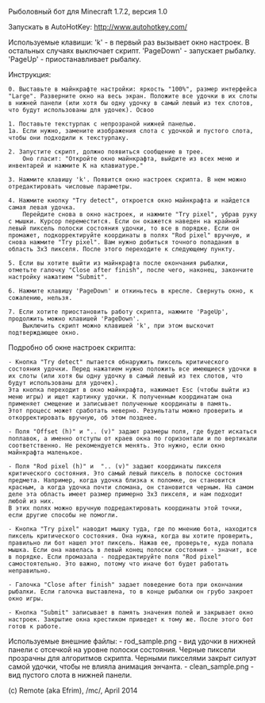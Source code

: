 Рыболовный бот для Minecraft 1.7.2, версия 1.0

Запускать в AutoHotKey: http://www.autohotkey.com/

Используемые клавиши:
	'k' - в первый раз вызывает окно настроек. В остальных случаях выключает скрипт.
	'PageDown' - запускает рыбалку.
	'PageUp' - приостанавливает рыбалку.

Инструкция:

	0. Выставьте в майнкрафте настройки: яркость "100%", размер интерфейса "Large". Разверните окно на весь экран. Положите все удочки в их слоты в нижней панели (или хотя бы одну удочку в самый левый из тех слотов, что будут использованы для удочек). Освоо

	1. Поставьте текстурпак с непрозраной нижней панелью.
	1а.	Если нужно, замените изображения слота с удочкой и пустого слота, чтобы они подходили к текстурпаку.

	2. Запустите скрипт, должно появиться сообщение в трее.
		Оно гласит: "Откройте окно майнкрафта, выйдите из всех меню и инвентарей и нажмите K на клавиатуре."

	3. Нажмите клавишу 'k'. Появится окно настроек скрипта. В нем можно отредактировать числовые параметры.

	4. Нажмите кнопку "Try detect", откроется окно майнкрафта и найдется самая левая удочка.
		Перейдите снова в окно настроек, и нажмите "Try pixel", убрав руку с мышки. Курсор переместится. Если он окажется наведен на крайний левый пиксель полоски состояния удочки, то все в порядке. Если он промажет, подкорректируйте координаты в полях "Rod pixel" вручную, и снова нажмите "Try pixel". Вам нужно добиться точного попадания в область 3х3 пикселя. После этого переходите к следующему пункту.

	5. Если вы хотите выйти из майнкрафта после окончания рыбалки, отметьте галочку "Close after finish", после чего, наконец, закончите настройку нажатием "Submit".
		
	6. Нажмите клавишу 'PageDown' и откиньтесь в кресле. Свернуть окно, к сожалению, нельзя.

	7. Если хотите приостановить работу скрипта, нажмите 'PageUp', продолжить можно клавишей 'PageDown'.
		Выключить скрипт можно клавишей 'k', при этом выскочит подтверждающее окно.



Подробно об окне настроек скрипта:

	- Кнопка "Try detect" пытается обнаружить пиксель критического состояния удочки. Перед нажатием нужно положить все имеющиеся удочки в их слоты (или хотя бы одну удочку в самый левый из тех слотов, что будут использованы для удочек).
	Эта кнопка переходит в окно майнкрафта, нажимает Esc (чтобы выйти из меню игры) и ищет картинку удочки. К полученным координатам она применяет смещение и записывает полученные координаты в память.
	Этот процесс может сработать неверно. Результаты можно проверить и откорректировать вручную, об этом позднее.

	- Поля "Offset (h)" и ".. (v)" задают размеры поля, где будет искаться поплавок, а именно отступы от краев окна по горизонтали и по вертикали соответственно. Не рекомендуется менять. Это нужно, если окно майнкрафта маленькое.

	- Поля "Rod pixel (h)" и  ".. (v)" задают координаты пикселя критического состояния. Это самый левый пиксель в полоске состония предмета. Например, когда удочка близка к поломке, он становится красным, а когда удочка почти сломана, он становится черным. На самом деле эта область имеет размер примерно 3х3 пикселя, и нам подходит любой из них.
	В этих полях можно вручную подредактировать координаты этой точки, если другие способы не помогли.

	- Кнопка "Try pixel" наводит мышку туда, где по мнению бота, находится пиксель критического состояния. Она нужна, когда вы хотите проверить, правильно ли бот нашел этот пиксель. Нажав ее, проверьте, куда попала мышка. Если она навелась в левый конец полоски состояния - значит, все в порядке. Если промазала - подредактируйте поля "Rod pixel" самостоятельно. Это важно, потому что иначе бот будет работать неправильно.

	- Галочка "Close after finish" задает поведение бота при окончании рыбалки. Если галочка выставлена, то в конце рыбалки он грубо закроет окно игры.

	- Кнопка "Submit" записывает в память значения полей и закрывает окно настроек. Закрытие окна крестиком приведет к тому же. После этого бот готов к работе.

Используемые внешние файлы: 
	- rod_sample.png - вид удочки в нижней панели с отсечкой на уровне полоски состояния. Черные пиксели прозрачны для алгоритмов скрипта. Черными пикселями закрыт силуэт самой удочки, чтобы не влияла анимация энчанта.
	- clean_sample.png - вид пустого слота в нижней панели.


(c) Remote (aka Efrim), /mc/, April 2014